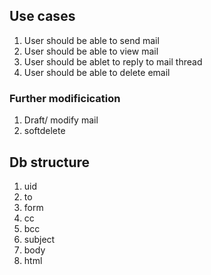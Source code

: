 
## Use cases

1. User should be able to send mail
2. User should be able to view mail
3. User should be ablet to reply to mail thread
4. User should be able to delete email

### Further modificication

1. Draft/ modify mail
2. softdelete

## Db structure

1. uid
2. to
3. form
4. cc
5. bcc
6. subject
7. body
8. html
